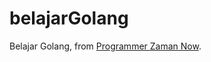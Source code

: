 # belajarGolang

Belajar Golang, from [Programmer Zaman Now].


[Programmer Zaman Now]:https://www.youtube.com/channel/UC14ZKB9XsDZbnHVmr4AmUpQ
